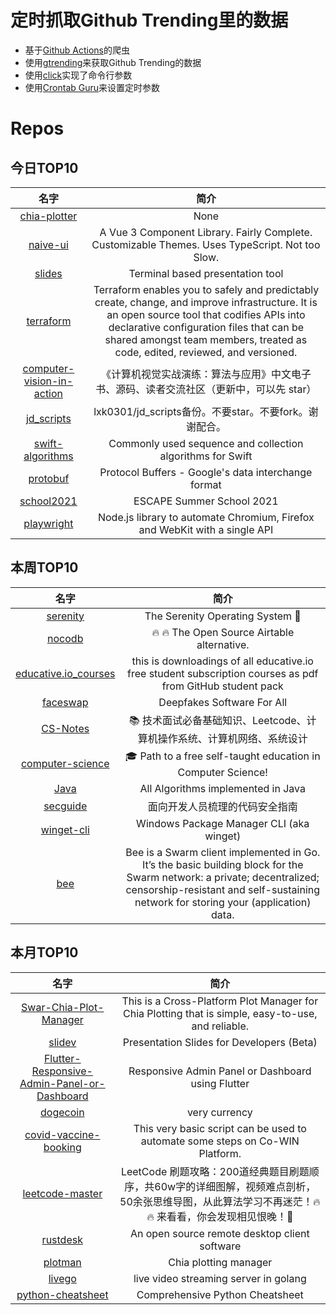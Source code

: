 # 定时抓取Github Trending里的数据
* 基于[Github Actions](https://docs.github.com/en/actions)的爬虫
* 使用[gtrending](https://github.com/hedythedev/gtrending)来获取Github Trending的数据
* 使用[click](https://github.com/pallets/click)实现了命令行参数
* 使用[Crontab Guru](https://crontab.guru/)来设置定时参数

# Repos
## 今日TOP10 
<!-- START OF DAILY_TOP10_REPOS -->
| 名字 | 简介 |
| :----: | :----: |
| [chia-plotter](https://github.com/madMAx43v3r/chia-plotter) | None |
| [naive-ui](https://github.com/TuSimple/naive-ui) | A Vue 3 Component Library. Fairly Complete. Customizable Themes. Uses TypeScript. Not too Slow. |
| [slides](https://github.com/maaslalani/slides) | Terminal based presentation tool |
| [terraform](https://github.com/hashicorp/terraform) | Terraform enables you to safely and predictably create, change, and improve infrastructure. It is an open source tool that codifies APIs into declarative configuration files that can be shared amongst team members, treated as code, edited, reviewed, and versioned. |
| [computer-vision-in-action](https://github.com/Charmve/computer-vision-in-action) | 《计算机视觉实战演练：算法与应用》中文电子书、源码、读者交流社区（更新中，可以先 star） |
| [jd_scripts](https://github.com/chinnkarahoi/jd_scripts) | lxk0301/jd_scripts备份。不要star。不要fork。谢谢配合。 |
| [swift-algorithms](https://github.com/apple/swift-algorithms) | Commonly used sequence and collection algorithms for Swift |
| [protobuf](https://github.com/protocolbuffers/protobuf) | Protocol Buffers - Google's data interchange format |
| [school2021](https://github.com/escape2020/school2021) | ESCAPE Summer School 2021 |
| [playwright](https://github.com/microsoft/playwright) | Node.js library to automate Chromium, Firefox and WebKit with a single API |
<!-- END OF DAILY_TOP10_REPOS -->

## 本周TOP10
<!-- START OF WEEKLY_TOP10_REPOS -->
| 名字 | 简介 |
| :----: | :----: |
| [serenity](https://github.com/SerenityOS/serenity) | The Serenity Operating System 🐞 |
| [nocodb](https://github.com/nocodb/nocodb) | 🔥 🔥 The Open Source Airtable alternative. |
| [educative.io_courses](https://github.com/merry75/educative.io_courses) | this is downloadings of all educative.io free student subscription courses as pdf from GitHub student pack |
| [faceswap](https://github.com/deepfakes/faceswap) | Deepfakes Software For All |
| [CS-Notes](https://github.com/CyC2018/CS-Notes) | 📚 技术面试必备基础知识、Leetcode、计算机操作系统、计算机网络、系统设计 |
| [computer-science](https://github.com/ossu/computer-science) | 🎓 Path to a free self-taught education in Computer Science! |
| [Java](https://github.com/TheAlgorithms/Java) | All Algorithms implemented in Java |
| [secguide](https://github.com/Tencent/secguide) | 面向开发人员梳理的代码安全指南 |
| [winget-cli](https://github.com/microsoft/winget-cli) | Windows Package Manager CLI (aka winget) |
| [bee](https://github.com/ethersphere/bee) | Bee is a Swarm client implemented in Go. It’s the basic building block for the Swarm network: a private; decentralized; censorship-resistant and self-sustaining network for storing your (application) data. |
<!-- END OF WEEKLY_TOP10_REPOS -->

## 本月TOP10
<!-- START OF MONTHLY_TOP10_REPOS -->
| 名字 | 简介 |
| :----: | :----: |
| [Swar-Chia-Plot-Manager](https://github.com/swar/Swar-Chia-Plot-Manager) | This is a Cross-Platform Plot Manager for Chia Plotting that is simple, easy-to-use, and reliable. |
| [slidev](https://github.com/slidevjs/slidev) | Presentation Slides for Developers (Beta) |
| [Flutter-Responsive-Admin-Panel-or-Dashboard](https://github.com/abuanwar072/Flutter-Responsive-Admin-Panel-or-Dashboard) | Responsive Admin Panel or Dashboard using Flutter |
| [dogecoin](https://github.com/dogecoin/dogecoin) | very currency |
| [covid-vaccine-booking](https://github.com/pallupz/covid-vaccine-booking) | This very basic script can be used to automate some steps on Co-WIN Platform. |
| [leetcode-master](https://github.com/youngyangyang04/leetcode-master) | LeetCode 刷题攻略：200道经典题目刷题顺序，共60w字的详细图解，视频难点剖析，50余张思维导图，从此算法学习不再迷茫！🔥🔥 来看看，你会发现相见恨晚！🚀 |
| [rustdesk](https://github.com/rustdesk/rustdesk) | An open source remote desktop client software |
| [plotman](https://github.com/ericaltendorf/plotman) | Chia plotting manager |
| [livego](https://github.com/gwuhaolin/livego) | live video streaming server in golang |
| [python-cheatsheet](https://github.com/gto76/python-cheatsheet) | Comprehensive Python Cheatsheet |
<!-- END OF MONTHLY_TOP10_REPOS -->
